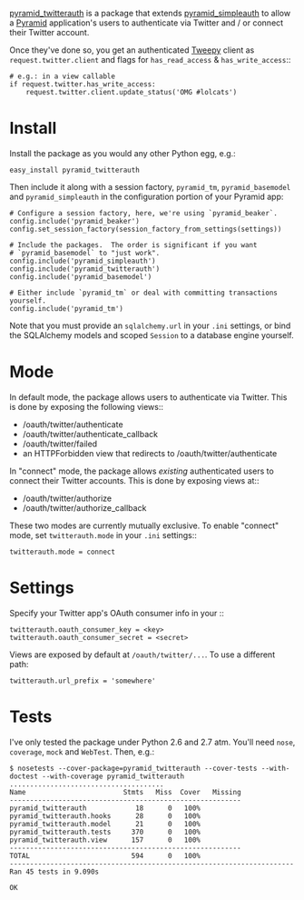 [pyramid_twitterauth][] is a package that extends [pyramid_simpleauth][] to
allow a [Pyramid][] application's users to authenticate via Twitter and / or
connect their Twitter account.

Once they've done so, you get an authenticated [Tweepy][] client as 
`request.twitter.client` and flags for `has_read_access` & `has_write_access`::

    # e.g.: in a view callable
    if request.twitter.has_write_access:
        request.twitter.client.update_status('OMG #lolcats')

# Install

Install the package as you would any other Python egg, e.g.:

    easy_install pyramid_twitterauth

Then include it along with a session factory, `pyramid_tm`, `pyramid_basemodel`
and `pyramid_simpleauth` in the configuration portion of your Pyramid app:

    # Configure a session factory, here, we're using `pyramid_beaker`.
    config.include('pyramid_beaker')
    config.set_session_factory(session_factory_from_settings(settings))
    
    # Include the packages.  The order is significant if you want 
    # `pyramid_basemodel` to "just work".
    config.include('pyramid_simpleauth')
    config.include('pyramid_twitterauth')
    config.include('pyramid_basemodel')
    
    # Either include `pyramid_tm` or deal with committing transactions yourself.
    config.include('pyramid_tm')

Note that you must provide an `sqlalchemy.url` in your `.ini` settings, or bind
the SQLAlchemy models and scoped `Session` to a database engine yourself.

# Mode

In default mode, the package allows users to authenticate via Twitter.  This is
done by exposing the following views::

* /oauth/twitter/authenticate
* /oauth/twitter/authenticate_callback
* /oauth/twitter/failed
* an HTTPForbidden view that redirects to /oauth/twitter/authenticate

In "connect" mode, the package allows *existing* authenticated users to connect
their Twitter accounts.  This is done by exposing views at::

* /oauth/twitter/authorize
* /oauth/twitter/authorize_callback

These two modes are currently mutually exclusive.  To enable "connect" mode,
set ``twitterauth.mode`` in your `.ini` settings::

    twitterauth.mode = connect

# Settings

Specify your Twitter app's OAuth consumer info in your ::

    twitterauth.oauth_consumer_key = <key>
    twitterauth.oauth_consumer_secret = <secret>

Views are exposed by default at `/oauth/twitter/...`.  To use a different path:

    twitterauth.url_prefix = 'somewhere'

# Tests

I've only tested the package under Python 2.6 and 2.7 atm.  You'll need `nose`, 
`coverage`, `mock` and `WebTest`.  Then, e.g.:

    $ nosetests --cover-package=pyramid_twitterauth --cover-tests --with-doctest --with-coverage pyramid_twitterauth
    ......................................
    Name                        Stmts   Miss  Cover   Missing
    ---------------------------------------------------------
    pyramid_twitterauth            18      0   100%   
    pyramid_twitterauth.hooks      28      0   100%   
    pyramid_twitterauth.model      21      0   100%   
    pyramid_twitterauth.tests     370      0   100%   
    pyramid_twitterauth.view      157      0   100%   
    ---------------------------------------------------------
    TOTAL                         594      0   100%   
    ----------------------------------------------------------------------
    Ran 45 tests in 9.090s

    OK

[pyramid]: http://docs.pylonsproject.org/projects/pyramid/en/latest
[pyramid_simpleauth]: http://github.com/thruflo/pyramid_simpleauth
[pyramid_twitterauth]: http://github.com/thruflo/pyramid_twitterauth
[tweepy]: https://github.com/tweepy/tweepy
